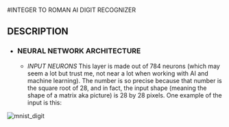 #INTEGER TO ROMAN AI DIGIT RECOGNIZER

## DESCRIPTION

- ### NEURAL NETWORK ARCHITECTURE
  - *INPUT NEURONS*
    This layer is made out of 784 neurons (which may seem a lot but trust me, not near a lot when working with AI and machine learning). The number is so precise because that number is the square root of 28, and in fact, the input shape (meaning the shape of a matrix aka picture) is 28 by 28 pixels. One example of the input is this:
    
![mnist_digit](https://user-images.githubusercontent.com/66335475/147718465-48be9bc5-caee-451b-bc75-49b6c03b3970.jpg)
